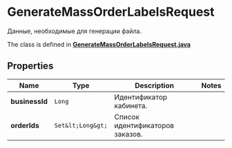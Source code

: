 

# GenerateMassOrderLabelsRequest

Данные, необходимые для генерации файла. 

The class is defined in **[GenerateMassOrderLabelsRequest.java](../../src/main/java/org/openapitools/model/GenerateMassOrderLabelsRequest.java)**

## Properties

Name | Type | Description | Notes
------------ | ------------- | ------------- | -------------
**businessId** | `Long` | Идентификатор кабинета. | 
**orderIds** | `Set&lt;Long&gt;` | Список идентификаторов заказов. | 




